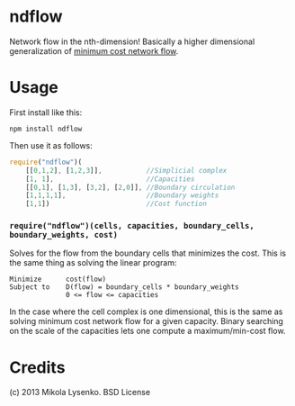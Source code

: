 ndflow
======
Network flow in the nth-dimension!  Basically a higher dimensional generalization of [minimum cost network flow](http://en.wikipedia.org/wiki/Minimum-cost_flow_problem).

Usage
=====
First install like this:

    npm install ndflow
    
Then use it as follows:

```javascript
require("ndflow")(
    [[0,1,2], [1,2,3]],           //Simplicial complex
    [1, 1],                       //Capacities
    [[0,1], [1,3], [3,2], [2,0]], //Boundary circulation
    [1,1,1,1],                    //Boundary weights
    [1,1])                        //Cost function
```

### `require("ndflow")(cells, capacities, boundary_cells, boundary_weights, cost)`
Solves for the flow from the boundary cells that minimizes the cost.  This is the same thing as solving the linear program:


```
Minimize      cost(flow)
Subject to    D(flow) = boundary_cells * boundary_weights
              0 <= flow <= capacities
```

In the case where the cell complex is one dimensional, this is the same as solving minimum cost network flow for a given capacity.  Binary searching on the scale of the capacities lets one compute a maximum/min-cost flow.

Credits
=======
(c) 2013 Mikola Lysenko. BSD License
